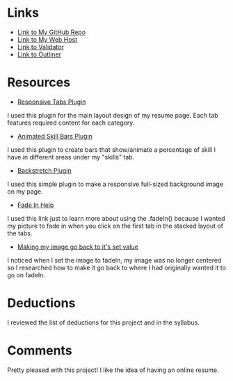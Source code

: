 # Links
* [Link to My GitHub Repo](https://github.com/cjohnson1088/project_resume_johnson_caitlin)
* [Link to My Web Host]()
* [Link to Validator]()
* [Link to Outliner]()

# Resources
* [Responsive Tabs Plugin](http://jellekralt.github.io/Responsive-Tabs/#tab-3)

I used this plugin for the main layout design of my resume page. Each tab features required content for each category.

* [Animated Skill Bars Plugin](http://www.jqueryscript.net/chart-graph/Animated-Configurable-Skill-Bar-Plugin-with-jQuery-Skills-Bar.html)

I used this plugin to create bars that show/animate a percentage of skill I have in different areas under my "skills" tab.

* [Backstretch Plugin](http://www.jquery-backstretch.com)

I used this simple plugin to make a responsive full-sized background image on my page.

* [Fade In Help](https://api.jquery.com/fadeIn/)

I used this link just to learn more about using the .fadeIn() because I wanted my picture to fade in when you click on the first tab in the stacked layout of the tabs.

* [Making my image go back to it's set value](https://stackoverflow.com/questions/1091322/how-to-fade-to-display-inline-block)

I noticed when I set the image to fadeIn, my image was no longer centered so I researched how to make it go back to where I had originally wanted it to go on fadeIn.

# Deductions
I reviewed the list of deductions for this project and in the syllabus.

# Comments
Pretty pleased with this project! I like the idea of having an online resume.

